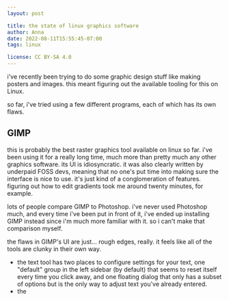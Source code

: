 ```yaml
---
layout: post

title: the state of linux graphics software
author: Anna
date: 2022-08-11T15:55:45-07:00
tags: linux

license: CC BY-SA 4.0
---
```

i've recently been trying to do some graphic design stuff like making posters and images. this meant figuring out the available tooling for this on Linux.

so far, i've tried using a few different programs, each of which has its own flaws.

## GIMP

this is probably the best raster graphics tool available on linux so far. i've been using it for a really long time, much more than pretty much any other graphics software. its UI is idiosyncratic. it was also clearly written by underpaid FOSS devs, meaning that no one's put time into making sure the interface is nice to use. it's just kind of a conglomeration of features. figuring out how to edit gradients took me around twenty minutes, for example.

lots of people compare GIMP to Photoshop. i've never used Photoshop much, and every time i've been put in front of it, i've ended up installing GIMP instead since i'm much more familiar with it. so i can't make that comparison myself.

the flaws in GIMP's UI are just… rough edges, really. it feels like all of the tools are clunky in their own way.

- the text tool has two places to configure settings for your text, one "default" group in the left sidebar (by default) that seems to reset itself every time you click away, and one floating dialog that only has a subset of options but is the only way to adjust text you've already entered.
- the 
